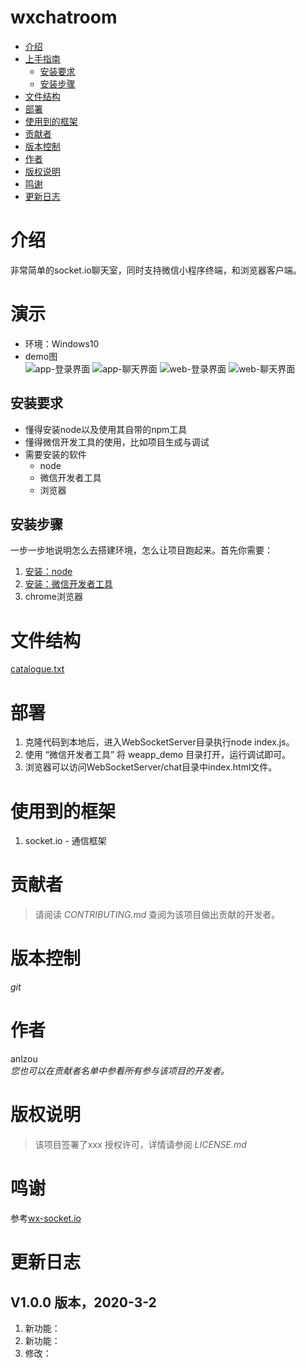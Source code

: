 # wxchatroom
<!-- GFM-TOC -->
- [介绍](#介绍)
- [上手指南](#上手指南)
    - [安装要求](#安装要求)
    - [安装步骤](#安装步骤)
- [文件结构](#文件结构)
- [部署](#部署)
- [使用到的框架](#使用到的框架)
- [贡献者](#贡献者)
- [版本控制](#版本控制)
- [作者](#作者)
- [版权说明](#版权说明)
- [鸣谢](#鸣谢)
- [更新日志](#更新日志)
<!-- GFM-TOC -->

# 介绍
非常简单的socket.io聊天室，同时支持微信小程序终端，和浏览器客户端。
# 演示
- 环境：Windows10		
- demo图		
![app-登录界面](https://github.com/anlzou/wxchatroom/tree/master/image/app-登录界面.PNG)
![app-聊天界面](https://github.com/anlzou/wxchatroom/tree/master/image/app-聊天界面.PNG)
![web-登录界面](https://github.com/anlzou/wxchatroom/tree/master/image/web-登录界面.PNG)
![web-聊天界面](https://github.com/anlzou/wxchatroom/tree/master/image/web-聊天界面.PNG)


## 安装要求
- 懂得安装node以及使用其自带的npm工具
- 懂得微信开发工具的使用，比如项目生成与调试	
- 需要安装的软件
	- node
	- 微信开发者工具
	- 浏览器

## 安装步骤
一步一步地说明怎么去搭建环境，怎么让项目跑起来。首先你需要：
1. [安装：node](https://www.runoob.com/nodejs/nodejs-install-setup.html)
1. [安装：微信开发者工具](https://developers.weixin.qq.com/miniprogram/dev/devtools/download.html)
1. chrome浏览器

# 文件结构
[catalogue.txt](https://github.com/anlzou/wxchatroom/blob/master/catalogue.txt)

# 部署
1. 克隆代码到本地后，进入WebSocketServer目录执行node index.js。
2. 使用 “微信开发者工具” 将 weapp_demo 目录打开，运行调试即可。
3. 浏览器可以访问WebSocketServer/chat目录中index.html文件。

# 使用到的框架
1. socket.io - 通信框架

# 贡献者
> 请阅读 *CONTRIBUTING.md* 查阅为该项目做出贡献的开发者。

# 版本控制
*git*

# 作者
anlzou      
*您也可以在贡献者名单中参看所有参与该项目的开发者。*

# 版权说明
> 该项目签署了xxx 授权许可，详情请参阅 *LICENSE.md*

# 鸣谢
参考[wx-socket.io](https://github.com/w469849848/wx-socket.io)

# 更新日志
## V1.0.0 版本，2020-3-2
1. 新功能：
2. 新功能：
3. 修改：